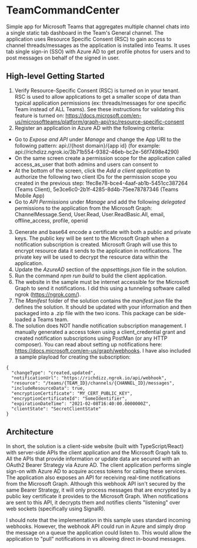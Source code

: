 # TeamCommandCenter
Simple app for Microsoft Teams that aggregates multiple channel chats into a single static tab dashboard in the Team's General channel. The application uses Resource Specific Consent (RSC) to gain access to channel threads/messages as the application is installed into Teams. It uses tab single sign-in (SSO) with Azure AD to get profile photos for users and to post messages on behalf of the signed in user.

## High-level Getting Started
1. Verify Resource-Specific Consent (RSC) is turned on in your tenant. RSC is used to allow applications to get a smaller scope of data than typical application permissions (ex: threads/messages for one specific Team instead of ALL Teams). See these instructions for validating this feature is turned on: https://docs.microsoft.com/en-us/microsoftteams/platform/graph-api/rsc/resource-specific-consent
2. Register an application in Azure AD with the following criteria:
  - Go to *Expose and API* under *Manage* and change the App URI to the following pattern: api://{host domain}/{app id} (for example: api://richdizz.ngrok.io/3b71b554-9382-46eb-bc2e-56f7498e4290)
  - On the same screen create a permission scope for the application called access_as_user that both admins and users can consent to
  - At the bottom of the screen, click the *Add a client application* to authorize the following two client IDs for the permission scope you created in the previous step: 1fec8e78-bce4-4aaf-ab1b-5451cc387264 (Teams Client), 5e3ce6c0-2b1f-4285-8d4b-75ee78787346 (Teams Mobile App)
  - Go to *API Permissions* under *Manage* and add the following *delegated* permissions to the application from the Microsoft Graph: ChannelMessage.Send, User.Read, User.ReadBasic.All, email, offline_access, profile, openid
3. Generate and base64 encode a certificate with both a public and private keys. The public key will be sent to the Microsoft Graph when a notification subscription is created. Microsoft Graph will use this to encrypt resource data it sends to the application in notifications. The private key will be used to decrypt the resource data within the application.
4. Update the *AzureAD* section of the *appsettings.json* file in the solution.
5. Run the command *npm run build* to build the client application.
6. The website in the sample must be internet accessible for the Microsoft Graph to send it notifications. I did this using a tunneling software called ngrok (https://ngrok.com/).
7. The *Manifest* folder of the solution contains the *manifest.json* file the defines the solution. It should be updated with your information and then packaged into a .zip file with the two icons. This package can be side-loaded a Teams team.
8. The solution does NOT handle notification subscription management. I manually generated a access token using a client_credential grant and created notification subscriptions using PostMan (or any HTTP composer). You can read about setting up notifications here: https://docs.microsoft.com/en-us/graph/webhooks. I have also included a sample playload for creating the subscription:

```
{
  "changeType": "created,updated",
  "notificationUrl": "https://richdizz.ngrok.io/api/webhook",
  "resource": "/teams/{TEAM_ID}/channels/{CHANNEL_ID}/messages",
  "includeResourceData": true,
  "encryptionCertificate": "MY_CERT_PUBLIC_KEY",
  "encryptionCertificateId": "SomeIdentifier",
  "expirationDateTime": "2021-02-08T16:40:00.0000000Z",
  "clientState": "SecretClientState"
}
```

## Architecture
In short, the solution is a client-side website (built with TypeScript/React) with server-side APIs the client application and the Microsoft Graph talk to. All the APIs that provide information or update data are secured with an OAuth2 Bearer Strategy via Azure AD. The client application performs single sign-on with Azure AD to acquire access tokens for calling these services. The application also exposes an API for receiving real-time notifications from the Microsoft Graph. Although this webhook API isn't secured by the same Bearer Strategy, it will only process messages that are encrypted by a public key certificate it provides to the Microsoft Graph. When notifications are sent to this API, it decrypts them and notifies clients "listening" over web sockets (specifically using SignalR).

I should note that the implementation in this sample uses standard incoming webhooks. However, the webhook API could run in Azure and simply drop the message on a queue the application could listen to. This would allow the application to "pull" notifications in vs allowing direct in-bound messages.
